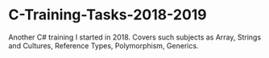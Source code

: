 # C-Training-Tasks-2018-2019
Another C# training I started in 2018. Covers such subjects as Array, Strings and Cultures, Reference Types, Polymorphism, Generics.
